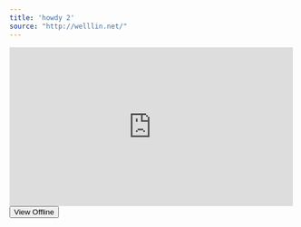 ```yaml
---
title: 'howdy 2'
source: "http://welllin.net/"
---
```


<iframe src="https://player.vimeo.com/video/110935843" width="500" height="281" frameborder="0"></iframe>

<br>

<button class="downloadable" data-video="surfing-in-munich.mp4">
  <i class="fa fa-download"></i> View Offline
</button>

